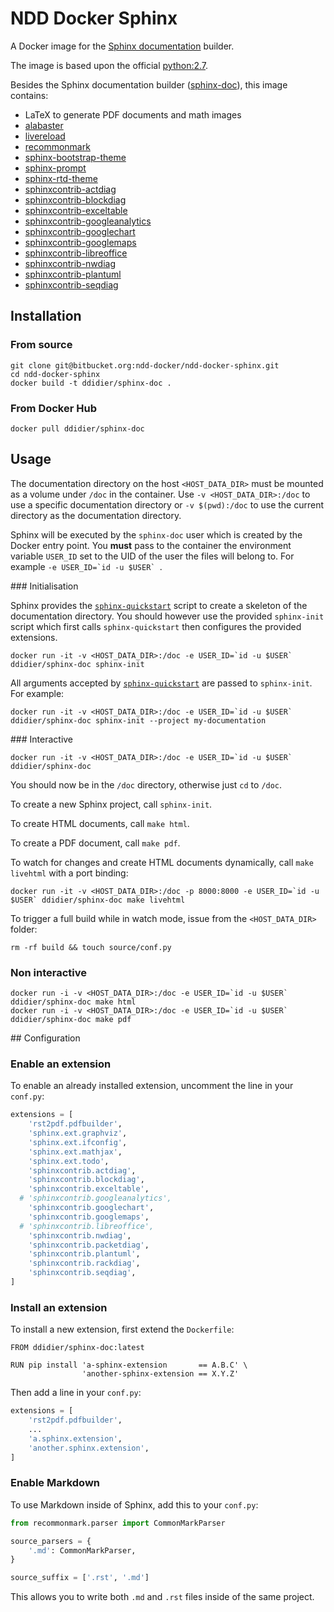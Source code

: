 # NDD Docker Sphinx

A Docker image for the [Sphinx documentation](http://sphinx-doc.org) builder.

The image is based upon the official [python:2.7](https://hub.docker.com/_/python/).

Besides the Sphinx documentation builder ([sphinx-doc](http://sphinx-doc.org)), this image contains:

- LaTeX to generate PDF documents and math images
- [alabaster](https://pypi.python.org/pypi/alabaster)
- [livereload](https://pypi.python.org/pypi/livereload)
- [recommonmark](https://pypi.python.org/pypi/recommonmark)
- [sphinx-bootstrap-theme](https://pypi.python.org/pypi/sphinx-bootstrap-theme)
- [sphinx-prompt](https://pypi.python.org/pypi/sphinx-prompt)
- [sphinx-rtd-theme](https://pypi.python.org/pypi/sphinx_rtd_theme)
- [sphinxcontrib-actdiag](https://pypi.python.org/pypi/sphinxcontrib-actdiag)
- [sphinxcontrib-blockdiag](https://pypi.python.org/pypi/sphinxcontrib-blockdiag)
- [sphinxcontrib-exceltable](https://pypi.python.org/pypi/sphinxcontrib-exceltable)
- [sphinxcontrib-googleanalytics](https://pypi.python.org/pypi/sphinxcontrib-googleanalytics)
- [sphinxcontrib-googlechart](https://pypi.python.org/pypi/sphinxcontrib-googlechart)
- [sphinxcontrib-googlemaps](https://pypi.python.org/pypi/sphinxcontrib-googlemaps)
- [sphinxcontrib-libreoffice](https://pypi.python.org/pypi/sphinxcontrib-libreoffice)
- [sphinxcontrib-nwdiag](https://pypi.python.org/pypi/sphinxcontrib-nwdiag)
- [sphinxcontrib-plantuml](https://pypi.python.org/pypi/sphinxcontrib-plantuml)
- [sphinxcontrib-seqdiag](https://pypi.python.org/pypi/sphinxcontrib-seqdiag)



## Installation

### From source

```shell
git clone git@bitbucket.org:ndd-docker/ndd-docker-sphinx.git
cd ndd-docker-sphinx
docker build -t ddidier/sphinx-doc .
```

### From Docker Hub

```shell
docker pull ddidier/sphinx-doc
```



## Usage

The documentation directory on the host `<HOST_DATA_DIR>` must be mounted as a volume under `/doc` in the container. Use `-v <HOST_DATA_DIR>:/doc` to use a specific documentation directory or `-v $(pwd):/doc` to use the current directory as the documentation directory.

Sphinx will be executed by the `sphinx-doc` user which is created by the Docker entry point. You **must** pass to the container the environment variable `USER_ID` set to the UID of the user the files will belong to. For example ``-e USER_ID=`id -u $USER` ``.

### Initialisation

Sphinx provides the [`sphinx-quickstart`](http://sphinx-doc.org/invocation.html) script to create a skeleton of the documentation directory. You should however use the provided `sphinx-init` script which first calls `sphinx-quickstart` then configures the provided extensions.

```shell
docker run -it -v <HOST_DATA_DIR>:/doc -e USER_ID=`id -u $USER` ddidier/sphinx-doc sphinx-init
```

All arguments accepted by [`sphinx-quickstart`](http://sphinx-doc.org/invocation.html) are passed to `sphinx-init`. For example:

```shell
docker run -it -v <HOST_DATA_DIR>:/doc -e USER_ID=`id -u $USER` ddidier/sphinx-doc sphinx-init --project my-documentation
```

### Interactive

```shell
docker run -it -v <HOST_DATA_DIR>:/doc -e USER_ID=`id -u $USER` ddidier/sphinx-doc
```

You should now be in the `/doc` directory, otherwise just `cd` to `/doc`.

To create a new Sphinx project, call `sphinx-init`.

To create HTML documents, call `make html`.

To create a PDF document, call `make pdf`.

To watch for changes and create HTML documents dynamically, call `make livehtml` with a port binding:

```shell
docker run -it -v <HOST_DATA_DIR>:/doc -p 8000:8000 -e USER_ID=`id -u $USER` ddidier/sphinx-doc make livehtml
```

To trigger a full build while in watch mode, issue from the `<HOST_DATA_DIR>` folder:

```shell
rm -rf build && touch source/conf.py
```

### Non interactive

```shell
docker run -i -v <HOST_DATA_DIR>:/doc -e USER_ID=`id -u $USER` ddidier/sphinx-doc make html
docker run -i -v <HOST_DATA_DIR>:/doc -e USER_ID=`id -u $USER` ddidier/sphinx-doc make pdf
```



## Configuration

### Enable an extension

To enable an already installed extension, uncomment the line in your `conf.py`:

```python
extensions = [
    'rst2pdf.pdfbuilder',
    'sphinx.ext.graphviz',
    'sphinx.ext.ifconfig',
    'sphinx.ext.mathjax',
    'sphinx.ext.todo',
    'sphinxcontrib.actdiag',
    'sphinxcontrib.blockdiag',
    'sphinxcontrib.exceltable',
  # 'sphinxcontrib.googleanalytics',
    'sphinxcontrib.googlechart',
    'sphinxcontrib.googlemaps',
  # 'sphinxcontrib.libreoffice',
    'sphinxcontrib.nwdiag',
    'sphinxcontrib.packetdiag',
    'sphinxcontrib.plantuml',
    'sphinxcontrib.rackdiag',
    'sphinxcontrib.seqdiag',
]
```

### Install an extension

To install a new extension, first extend the `Dockerfile`:

```docker
FROM ddidier/sphinx-doc:latest

RUN pip install 'a-sphinx-extension       == A.B.C' \
                'another-sphinx-extension == X.Y.Z'
```

Then add a line in your `conf.py`:

```python
extensions = [
    'rst2pdf.pdfbuilder',
    ...
    'a.sphinx.extension',
    'another.sphinx.extension',
]
```

### Enable Markdown

To use Markdown inside of Sphinx, add this to your `conf.py`:

```python
from recommonmark.parser import CommonMarkParser

source_parsers = {
    '.md': CommonMarkParser,
}

source_suffix = ['.rst', '.md']
```

This allows you to write both `.md` and `.rst` files inside of the same project.
